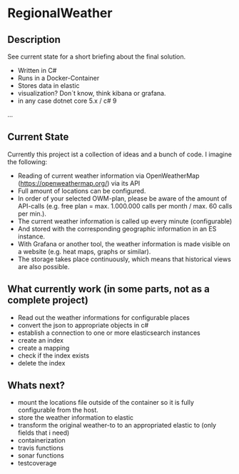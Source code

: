 # RegionalWeather
## Description
See current state for a short briefing about the final solution.
- Written in C#
- Runs in a Docker-Container
- Stores data in elastic
- visualization? Don´t know, think kibana or grafana.
- in any case dotnet core 5.x / c# 9


...
## Current State
Currently this project ist a collection of ideas and a bunch of code.
I imagine the following:
- Reading of current weather information via OpenWeatherMap (https://openweathermap.org/) via its API
- Full amount of locations can be configured.
- In order of your selected OWM-plan, please be aware of the amount of API-calls (e.g. free plan  = max. 1.000.000 calls per month / max. 60 calls per min.).
- The current weather information is called up every minute (configurable)
- And stored with the corresponding geographic information in an ES instance.
- With Grafana or another tool, the weather information is made visible on a website (e.g. heat maps, graphs or similar).
- The storage takes place continuously, which means that historical views are also possible.

## What currently work (in some parts, not as a complete project)
- Read out the weather informations for configurable places
- convert the json to appropriate objects in c#
- establish a connection to one or more elasticsearch instances
- create an index
- create a mapping
- check if the index exists
- delete the index

## Whats next?
- mount the locations file outside of the container so it is fully configurable from the host.
- store the weather information to elastic
- transform the original weather-to to an appropriated elastic to (only fields that i need)
- containerization
- travis functions
- sonar functions
- testcoverage
